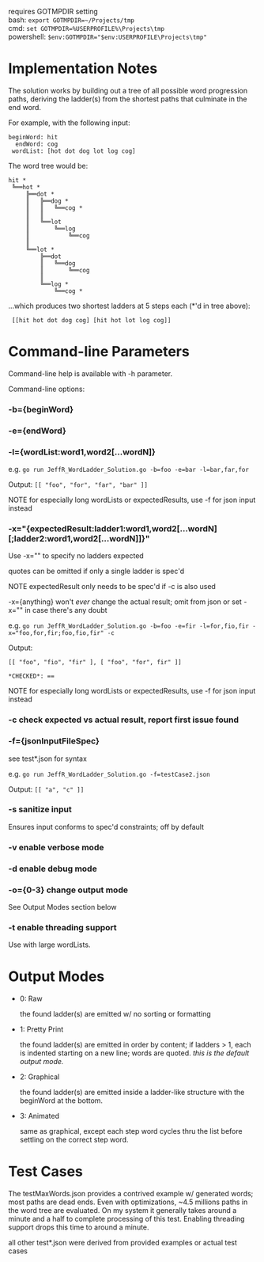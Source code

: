 requires GOTMPDIR setting  
bash: `export GOTMPDIR=~/Projects/tmp`  
cmd: `set GOTMPDIR=%USERPROFILE%\Projects\tmp`  
powershell: `$env:GOTMPDIR="$env:USERPROFILE\Projects\tmp"`

# Implementation Notes

The solution works by building out a tree of all possible word progression paths,
deriving the ladder(s) from the shortest paths that culminate in the end word.

For example, with the following input:
```
beginWord: hit
  endWord: cog
 wordList: [hot dot dog lot log cog]
```
The word tree would be:
```
hit *
 ╚══hot *
     ╠══dot *
     ║   ╠══dog * 
     ║   ║   ╚══cog *
     ║   ║   
     ║   ╚══lot 
     ║       ╚══log 
     ║           ╚══cog
     ║ 
     ╚══lot *
         ╠══dot 
         ║   ╚══dog 
         ║       ╚══cog
         ║      
         ╚══log *
             ╚══cog *
```
...which produces two shortest ladders at 5 steps each (*'d in tree above):
```
 [[hit hot dot dog cog] [hit hot lot log cog]]
```

# Command-line Parameters

Command-line help is available with -h parameter.

Command-line options:

### -b={beginWord}
### -e={endWord}
### -l={wordList:word1,word2[...wordN]}

e.g.
`go run JeffR_WordLadder_Solution.go -b=foo -e=bar -l=bar,far,for`

Output: 
`[[ "foo", "for", "far", "bar" ]]`

NOTE for especially long wordLists or expectedResults, use -f for json input instead

### -x="{expectedResult:ladder1:word1,word2[...wordN][;ladder2:word1,word2[...wordN]]}"

Use -x="" to specify no ladders expected

quotes can be omitted if only a single ladder is spec'd

NOTE expectedResult only needs to be spec'd if -c is also used

-x={anything} won't *ever* change the actual result; omit from json or set -x="" in case there's any doubt

e.g.
`go run JeffR_WordLadder_Solution.go -b=foo -e=fir -l=for,fio,fir -x="foo,for,fir;foo,fio,fir" -c`

Output: 
    
`[[ "foo", "fio", "fir" ], [ "foo", "for", fir" ]]`

`*CHECKED*: ==`

NOTE for especially long wordLists or expectedResults, use -f for json input instead

### -c check expected vs actual result, report first issue found

### -f={jsonInputFileSpec}

see test*.json for syntax

e.g.
`go run JeffR_WordLadder_Solution.go -f=testCase2.json`

Output:
`[[ "a", "c" ]]`

### -s sanitize input

Ensures input conforms to spec'd constraints; off by default

### -v enable verbose mode

### -d enable debug mode

### -o={0-3} change output mode

See Output Modes section below

### -t enable threading support

Use with large wordLists.

# Output Modes

- 0: Raw 
    
    the found ladder(s) are emitted w/ no sorting or formatting

- 1: Pretty Print

    the found ladder(s) are emitted in order by content; if ladders > 1, each is indented starting on a new line; words are quoted.
    *this is the default output mode.*

- 2: Graphical

    the found ladder(s) are emitted inside a ladder-like structure with the beginWord at the bottom.

- 3: Animated

    same as graphical, except each step word cycles thru the list before settling on the correct step word.

# Test Cases

The testMaxWords.json provides a contrived example w/ generated words; most paths are dead ends.  Even with optimizations, ~4.5 millions paths in the word tree are evaluated.  On my system it generally takes around a minute and a half to complete processing of this test. Enabling threading support drops this time to around a minute.

all other test*.json were derived from provided examples or actual test cases 